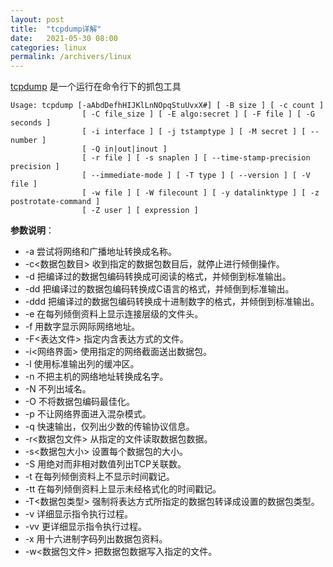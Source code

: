 ```yaml
---
layout: post
title:  "tcpdump详解"
date:   2021-05-30 08:00
categories: linux
permalink: /archivers/linux
---
```


[tcpdump](http://en.wikipedia.org/wiki/Tcpdump) 是一个运行在命令行下的抓包工具



```
Usage: tcpdump [-aAbdDefhHIJKlLnNOpqStuUvxX#] [ -B size ] [ -c count ]
                [ -C file_size ] [ -E algo:secret ] [ -F file ] [ -G seconds ]
                [ -i interface ] [ -j tstamptype ] [ -M secret ] [ --number ]
                [ -Q in|out|inout ]
                [ -r file ] [ -s snaplen ] [ --time-stamp-precision precision ]
                [ --immediate-mode ] [ -T type ] [ --version ] [ -V file ]
                [ -w file ] [ -W filecount ] [ -y datalinktype ] [ -z postrotate-command ]
                [ -Z user ] [ expression ]
```

**参数说明**：

- -a 尝试将网络和广播地址转换成名称。
- -c<数据包数目> 收到指定的数据包数目后，就停止进行倾倒操作。
- -d 把编译过的数据包编码转换成可阅读的格式，并倾倒到标准输出。
- -dd 把编译过的数据包编码转换成C语言的格式，并倾倒到标准输出。
- -ddd 把编译过的数据包编码转换成十进制数字的格式，并倾倒到标准输出。
- -e 在每列倾倒资料上显示连接层级的文件头。
- -f 用数字显示网际网络地址。
- -F<表达文件> 指定内含表达方式的文件。
- -i<网络界面> 使用指定的网络截面送出数据包。
- -l 使用标准输出列的缓冲区。
- -n 不把主机的网络地址转换成名字。
- -N 不列出域名。
- -O 不将数据包编码最佳化。
- -p 不让网络界面进入混杂模式。
- -q 快速输出，仅列出少数的传输协议信息。
- -r<数据包文件> 从指定的文件读取数据包数据。
- -s<数据包大小> 设置每个数据包的大小。
- -S 用绝对而非相对数值列出TCP关联数。
- -t 在每列倾倒资料上不显示时间戳记。
- -tt 在每列倾倒资料上显示未经格式化的时间戳记。
- -T<数据包类型> 强制将表达方式所指定的数据包转译成设置的数据包类型。
- -v 详细显示指令执行过程。
- -vv 更详细显示指令执行过程。
- -x 用十六进制字码列出数据包资料。
- -w<数据包文件> 把数据包数据写入指定的文件。